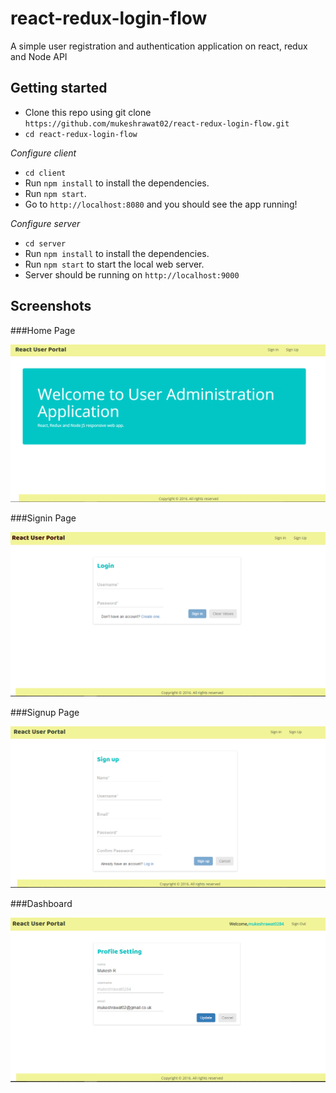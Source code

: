 # react-redux-login-flow
A simple user registration and authentication application on react, redux and Node API

## Getting started

- Clone this repo using git clone `https://github.com/mukeshrawat02/react-redux-login-flow.git`
- `cd react-redux-login-flow`

*Configure client*
- `cd client`
- Run `npm install` to install the dependencies.
- Run `npm start`.
- Go to `http://localhost:8080` and you should see the app running!

*Configure server*
- `cd server`
- Run `npm install` to install the dependencies.
- Run `npm start` to start the local web server.
- Server should be running on `http://localhost:9000`

## Screenshots

###Home Page

![Alt text](/screens/HomePage.PNG?raw=true "Home Page")

###Signin Page

![Alt text](/screens/SigninPage.PNG?raw=true "Signin Page")

###Signup Page

![Alt text](/screens/SignupPage.PNG?raw=true "Signup Page")

###Dashboard

![Alt text](/screens/DashboardPage.PNG?raw=true "Dashboard")